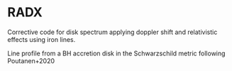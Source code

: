 # RADX
Corrective code for disk spectrum applying doppler shift and relativistic effects using iron lines.

Line profile from a BH accretion disk in the Schwarzschild metric following Poutanen+2020